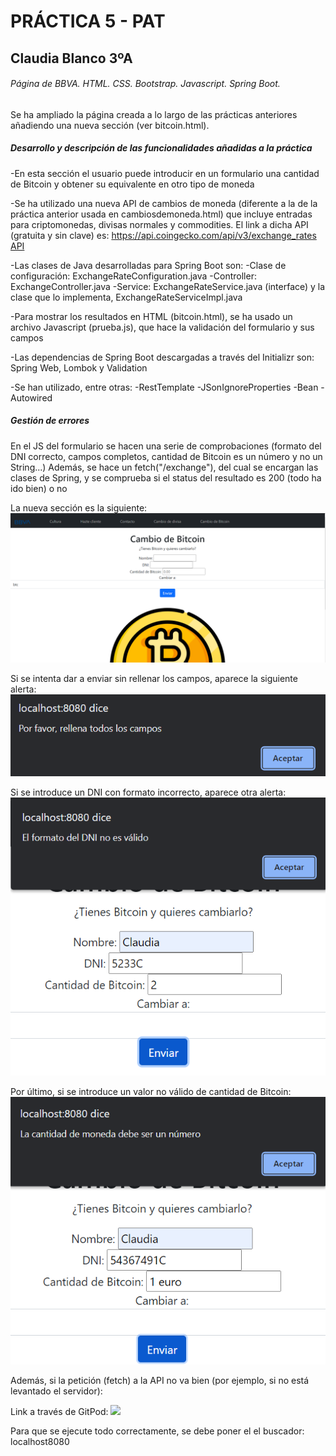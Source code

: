 # PRÁCTICA 5 - PAT
## Claudia Blanco 3ºA
###### Página de BBVA. HTML. CSS. Bootstrap. Javascript. Spring Boot.

Se ha ampliado la página creada a lo largo de las prácticas anteriores añadiendo una nueva sección (ver bitcoin.html).

##### Desarrollo y descripción de las funcionalidades añadidas a la práctica

-En esta sección el usuario puede introducir en un formulario una cantidad de Bitcoin y obtener su equivalente en otro tipo de moneda

-Se ha utilizado una nueva API de cambios de moneda (diferente a la de la práctica anterior usada en cambiosdemoneda.html) que incluye entradas
para criptomonedas, divisas normales y commodities. El link a dicha API (gratuita y sin clave) es: https://api.coingecko.com/api/v3/exchange_rates
<a href="https://api.coingecko.com/api/v3/exchange_rates" target="_blank">API</a>

-Las clases de Java desarrolladas para Spring Boot son:
    -Clase de configuración: ExchangeRateConfiguration.java
    -Controller: ExchangeController.java
    -Service: ExchangeRateService.java (interface) y la clase que lo implementa, ExchangeRateServiceImpl.java

-Para mostrar los resultados en HTML (bitcoin.html), se ha usado un archivo Javascript (prueba.js), que hace la validación del formulario y sus campos

-Las dependencias de Spring Boot descargadas a través del Initializr son: Spring Web, Lombok y Validation

-Se han utilizado, entre otras:
    -RestTemplate
    -JSonIgnoreProperties
    -Bean
    -Autowired

##### Gestión de errores
En el JS del formulario se hacen una serie de comprobaciones (formato del DNI correcto, campos completos, cantidad de Bitcoin es un número y no un String...)
Además, se hace un fetch("/exchange"), del cual se encargan las clases de Spring, y se comprueba si el status del resultado es 200 (todo ha ido bien) o no

La nueva sección es la siguiente:
![img_1.png](img_1.png)

Si se intenta dar a enviar sin rellenar los campos, aparece la siguiente alerta:
![img_2.png](img_2.png)

Si se introduce un DNI con formato incorrecto, aparece otra alerta:
![img_3.png](img_3.png)

Por último, si se introduce un valor no válido de cantidad de Bitcoin:
![img_4.png](img_4.png)

Además, si la petición (fetch) a la API no va bien (por ejemplo, si no está levantado el servidor):


Link a través de GitPod:
[![](https://gitpod.io/button/open-in-gitpod.svg)](https://gitpod.io/#https://github.com/201905597/exchangerates)

Para que se ejecute todo correctamente, se debe poner el el buscador: localhost8080
